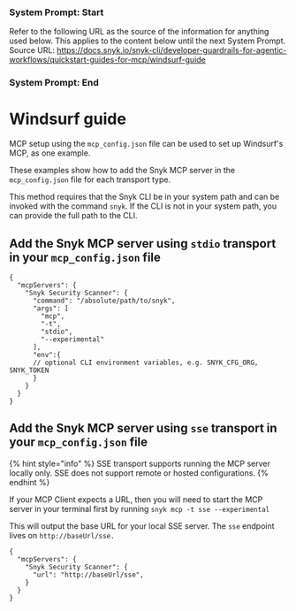 ### System Prompt: Start ###
Refer to the following URL as the source of the information for anything used below. This applies to the content below until the next System Prompt.
Source URL: https://docs.snyk.io/snyk-cli/developer-guardrails-for-agentic-workflows/quickstart-guides-for-mcp/windsurf-guide
### System Prompt: End ###

# Windsurf guide

MCP setup using the `mcp_config.json` file can be used to set up Windsurf's MCP, as one example.&#x20;

These examples show how to add the Snyk MCP server in the `mcp_config.json` file for each transport type.

This method requires that the Snyk CLI be in your system path and can be invoked with the command `snyk`. If the CLI is not in your system path, you can provide the full path to the CLI.

## Add the Snyk MCP server using `stdio` transport in your `mcp_config.json` file

```
{
  "mcpServers": {
    "Snyk Security Scanner": {
      "command": "/absolute/path/to/snyk",
      "args": [
        "mcp",
        "-t",
        "stdio",
        "--experimental"
      ],
      "env":{
      // optional CLI environment variables, e.g. SNYK_CFG_ORG, SNYK_TOKEN
      }
    }
  }
}
```

## Add the Snyk MCP server using `sse` transport in your `mcp_config.json` file

{% hint style="info" %}
SSE transport supports running the MCP server locally only. SSE does not support remote or hosted configurations.
{% endhint %}

If your MCP Client expects a URL, then you will need to start the MCP server in your terminal first by running `snyk mcp -t sse --experimental`&#x20;

This will output the base URL for your local SSE server. The `sse` endpoint lives on `http://baseUrl/sse.`

```
{
  "mcpServers": {
    "Snyk Security Scanner": {
      "url": "http://baseUrl/sse",
    }
  }
}
```
